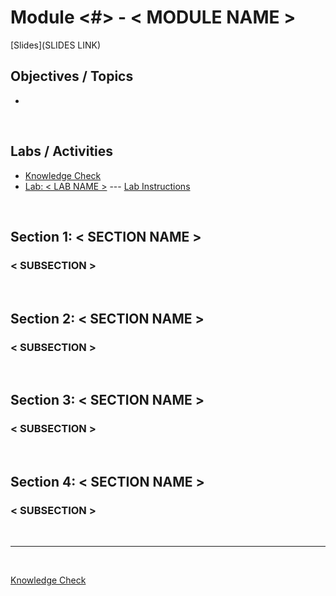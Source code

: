 # Module <#> - < MODULE NAME >

[Slides](SLIDES LINK)

## Objectives / Topics

- 

<br/>

## Labs / Activities

- [Knowledge Check](https://www.aws.training/Details/Curriculum?transcriptid=-NscDQNnt0KwQEi-zYfB8Q2&id=43078#modules)
- [Lab: < LAB NAME >](< LAB LINK >) --- [Lab Instructions]()

<br/>

## Section 1: < SECTION NAME >

### **< SUBSECTION >**

<br/>

## Section 2: < SECTION NAME >

### **< SUBSECTION >**

<br/>

## Section 3: < SECTION NAME >

### **< SUBSECTION >**

<br/>

## Section 4: < SECTION NAME >

### **< SUBSECTION >**

<br/>

---

<br/>

[Knowledge Check](https://www.aws.training/Details/Curriculum?transcriptid=-NscDQNnt0KwQEi-zYfB8Q2&id=43078#modules)
